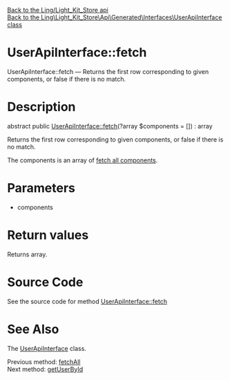 [Back to the Ling/Light_Kit_Store api](https://github.com/lingtalfi/Light_Kit_Store/blob/master/doc/api/Ling/Light_Kit_Store.md)<br>
[Back to the Ling\Light_Kit_Store\Api\Generated\Interfaces\UserApiInterface class](https://github.com/lingtalfi/Light_Kit_Store/blob/master/doc/api/Ling/Light_Kit_Store/Api/Generated/Interfaces/UserApiInterface.md)


UserApiInterface::fetch
================



UserApiInterface::fetch — Returns the first row corresponding to given components, or false if there is no match.




Description
================


abstract public [UserApiInterface::fetch](https://github.com/lingtalfi/Light_Kit_Store/blob/master/doc/api/Ling/Light_Kit_Store/Api/Generated/Interfaces/UserApiInterface/fetch.md)(?array $components = []) : array




Returns the first row corresponding to given components, or false if there is no match.

The components is an array of [fetch all components](https://github.com/lingtalfi/SimplePdoWrapper/blob/master/doc/pages/fetch-all-components.md).




Parameters
================


- components

    


Return values
================

Returns array.








Source Code
===========
See the source code for method [UserApiInterface::fetch](https://github.com/lingtalfi/Light_Kit_Store/blob/master/Api/Generated/Interfaces/UserApiInterface.php#L79-L79)


See Also
================

The [UserApiInterface](https://github.com/lingtalfi/Light_Kit_Store/blob/master/doc/api/Ling/Light_Kit_Store/Api/Generated/Interfaces/UserApiInterface.md) class.

Previous method: [fetchAll](https://github.com/lingtalfi/Light_Kit_Store/blob/master/doc/api/Ling/Light_Kit_Store/Api/Generated/Interfaces/UserApiInterface/fetchAll.md)<br>Next method: [getUserById](https://github.com/lingtalfi/Light_Kit_Store/blob/master/doc/api/Ling/Light_Kit_Store/Api/Generated/Interfaces/UserApiInterface/getUserById.md)<br>

